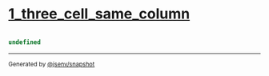 # [1_three_cell_same_column](../../table_3_cells.test.mjs#L38)

```js

```

```js
undefined
```

---

<sub>
  Generated by <a href="https://github.com/jsenv/core/tree/main/packages/independent/snapshot">@jsenv/snapshot</a>
</sub>
